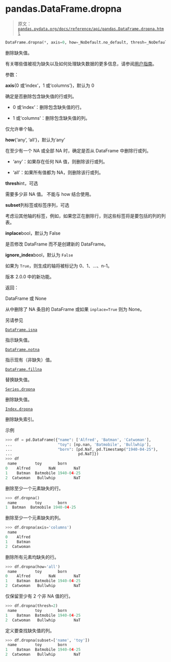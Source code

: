 # pandas.DataFrame.dropna

> 原文：[`pandas.pydata.org/docs/reference/api/pandas.DataFrame.dropna.html`](https://pandas.pydata.org/docs/reference/api/pandas.DataFrame.dropna.html)

```py
DataFrame.dropna(*, axis=0, how=_NoDefault.no_default, thresh=_NoDefault.no_default, subset=None, inplace=False, ignore_index=False)
```

删除缺失值。

有关哪些值被视为缺失以及如何处理缺失数据的更多信息，请参阅[用户指南](https://pandas.pydata.org/docs/user_guide/missing_data.html#missing-data)。

参数：

**axis**{0 或‘index’，1 或‘columns’}，默认为 0

确定是否删除包含缺失值的行或列。

+   0 或‘index’：删除包含缺失值的行。

+   1 或'columns'：删除包含缺失值的列。

仅允许单个轴。

**how**{‘any’, ‘all’}，默认为‘any’

在至少有一个 NA 或全部 NA 时，确定是否从 DataFrame 中删除行或列。

+   ‘any’：如果存在任何 NA 值，则删除该行或列。

+   ‘all’：如果所有值都为 NA，则删除该行或列。

**thresh**int，可选

需要多少非 NA 值。 不能与 how 结合使用。

**subset**列标签或标签序列，可选

考虑沿其他轴的标签，例如，如果您正在删除行，则这些标签将是要包括的列的列表。

**inplace**bool，默认为 False

是否修改 DataFrame 而不是创建新的 DataFrame。

**ignore_index**bool，默认为 `False`

如果为 `True`，则生成的轴将被标记为 0、1、…、n-1。

版本 2.0.0 中的新功能。

返回：

DataFrame 或 None

从中删除了 NA 条目的 DataFrame 或如果 `inplace=True` 则为 None。

另请参见

[`DataFrame.isna`](https://pandas.pydata.org/docs/reference/api/pandas.DataFrame.isna.html#pandas.DataFrame.isna "pandas.DataFrame.isna")

指示缺失值。

[`DataFrame.notna`](https://pandas.pydata.org/docs/reference/api/pandas.DataFrame.notna.html#pandas.DataFrame.notna "pandas.DataFrame.notna")

指示现有（非缺失）值。

[`DataFrame.fillna`](https://pandas.pydata.org/docs/reference/api/pandas.DataFrame.fillna.html#pandas.DataFrame.fillna "pandas.DataFrame.fillna")

替换缺失值。

[`Series.dropna`](https://pandas.pydata.org/docs/reference/api/pandas.Series.dropna.html#pandas.Series.dropna "pandas.Series.dropna")

删除缺失值。

[`Index.dropna`](https://pandas.pydata.org/docs/reference/api/pandas.Index.dropna.html#pandas.Index.dropna "pandas.Index.dropna")

删除缺失索引。

示例

```py
>>> df = pd.DataFrame({"name": ['Alfred', 'Batman', 'Catwoman'],
...                    "toy": [np.nan, 'Batmobile', 'Bullwhip'],
...                    "born": [pd.NaT, pd.Timestamp("1940-04-25"),
...                             pd.NaT]})
>>> df
 name        toy       born
0    Alfred        NaN        NaT
1    Batman  Batmobile 1940-04-25
2  Catwoman   Bullwhip        NaT 
```

删除至少一个元素缺失的行。

```py
>>> df.dropna()
 name        toy       born
1  Batman  Batmobile 1940-04-25 
```

删除至少一个元素缺失的列。

```py
>>> df.dropna(axis='columns')
 name
0    Alfred
1    Batman
2  Catwoman 
```

删除所有元素均缺失的行。

```py
>>> df.dropna(how='all')
 name        toy       born
0    Alfred        NaN        NaT
1    Batman  Batmobile 1940-04-25
2  Catwoman   Bullwhip        NaT 
```

仅保留至少有 2 个非 NA 值的行。

```py
>>> df.dropna(thresh=2)
 name        toy       born
1    Batman  Batmobile 1940-04-25
2  Catwoman   Bullwhip        NaT 
```

定义要查找缺失值的列。

```py
>>> df.dropna(subset=['name', 'toy'])
 name        toy       born
1    Batman  Batmobile 1940-04-25
2  Catwoman   Bullwhip        NaT 
```
